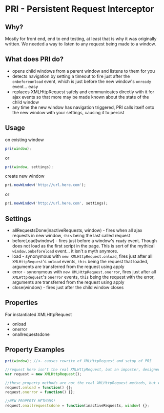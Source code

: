# PRI - Persistent Request Interceptor
## Why?
Mostly for front end, end to end testing, at least that is why it was originally written.  We needed a way to listen to any request being made to a window.

## What does PRI do?
* opens child windows from a parent window and listens to them for you
* detects navigation by setting a timeout to fire just after the `onbeforeunload` event, which is just before the new window's `onready` event... easy
* replaces XMLHttpRequest safely and communicates directly with it for ajax events so that more may be made known about the state of the child window
* any time the new window has navigation triggered, PRI calls itself onto the new window with your settings, causing it to persist


## Usage
on existing window
```javascript
pri(window);
```
or
```javascript
pri(window, settings);
```

create new window
```javascript
pri.newWindow('http://url.here.com');
```
or
```javascript
pri.newWindow('http://url.here.com', settings);
```

## Settings
* allRequestsDone(inactiveRequests, window) - fires when all ajax requests in new window, `this` being the last called request
* beforeLoad(window) - fires just before a window's `ready` event.  Though does not load as the first script in the page.  This is sort of the mythical `window.onbeforeload` event... it isn't a myth anymore.
* load - synonymous with `new XMLHttpRequest.onload`, fires just after all `XMLHttpRequest`'s `onload` events, `this` being the request that loaded, arguments are transferred from the request using apply
* error - synonymous with `new XMLHttpRequest.onerror`, fires just after all `XMLHttpRequest`'s `onerror` events, `this` being the request with the error, arguments are transferred from the request using apply
* close(window) - fires just after the child window closes

## Properties
For instantiated XMLHttpRequest
* onload
* onerror
* onallrequestsdone


## Property Examples
```javascript
pri(window); //<- causes rewrite of XMLHttpRequest and setup of PRI

//request here isn't the real XMLHttpRequest, but an imposter, designed to listen to the real request object
var request = new XMLHttpRequest();

//these property methods are not the real XMLHttpRequest methods, but will be fired just after the real request object methods fire
request.onload = function() {};
request.onerror = function() {};

//NEW PROPERTY METHODS!
request.onallrequestsdone = function(inactiveRequests, window) {};
```
